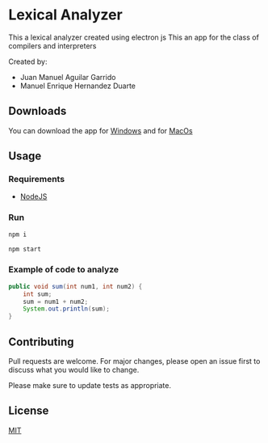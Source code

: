 # Lexical Analyzer

This a lexical analyzer created using electron js 
This an app for the class of compilers and interpreters

Created by:
- Juan Manuel Aguilar Garrido 
- Manuel Enrique Hernandez Duarte

## Downloads

You can download the app for [Windows](https://drive.google.com/drive/folders/1Y-dw8oVot79vtcHmooV0vIqu4Rnt-qel?usp=sharing) and for [MacOs](https://drive.google.com/drive/folders/1Y-dw8oVot79vtcHmooV0vIqu4Rnt-qel?usp=sharing)

## Usage

### Requirements

- [NodeJS](https://nodejs.org/en/)

### Run 

```bash
npm i 
```

```bash
npm start
```

### Example of code to analyze

```java
public void sum(int num1, int num2) {
	int sum;
	sum = num1 + num2;
	System.out.println(sum);
}
```
## Contributing
Pull requests are welcome. For major changes, please open an issue first to discuss what you would like to change.

Please make sure to update tests as appropriate.

## License
[MIT](https://choosealicense.com/licenses/mit/)
